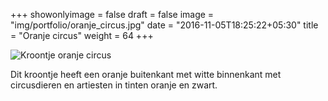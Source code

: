 +++
showonlyimage = false
draft = false
image = "img/portfolio/oranje_circus.jpg"
date = "2016-11-05T18:25:22+05:30"
title = "Oranje circus"
weight = 64
+++

<!--more-->
![Kroontje oranje circus][1]


Dit kroontje heeft een oranje buitenkant met witte binnenkant met circusdieren en artiesten in tinten oranje en zwart.

[1]: /img/portfolio/oranje_circus.jpg
